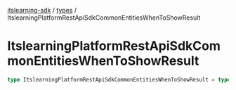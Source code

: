 [itslearning-sdk](../../modules.md) / [types](../index.md) / ItslearningPlatformRestApiSdkCommonEntitiesWhenToShowResult

# ItslearningPlatformRestApiSdkCommonEntitiesWhenToShowResult

```ts
type ItslearningPlatformRestApiSdkCommonEntitiesWhenToShowResult = typeof ItslearningPlatformRestApiSdkCommonEntitiesWhenToShowResult[keyof typeof ItslearningPlatformRestApiSdkCommonEntitiesWhenToShowResult];
```
